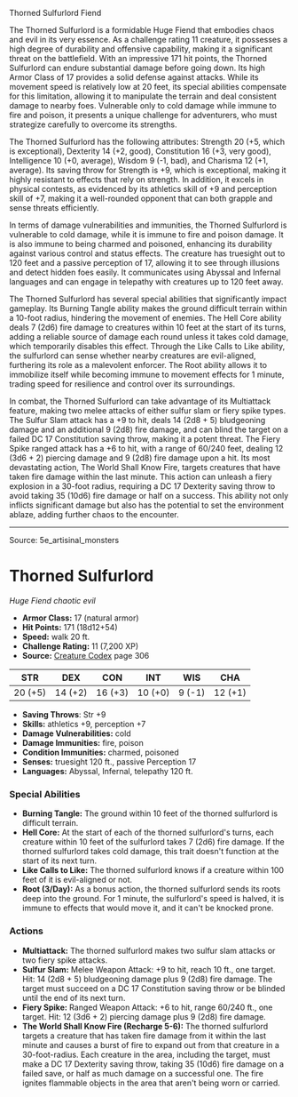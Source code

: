 <MonsterName/>Thorned Sulfurlord</MonsterName>
<CreatureType/>Fiend</CreatureType>

<summary>The Thorned Sulfurlord is a formidable Huge Fiend that embodies chaos and evil in its very essence. As a challenge rating 11 creature, it possesses a high degree of durability and offensive capability, making it a significant threat on the battlefield. With an impressive 171 hit points, the Thorned Sulfurlord can endure substantial damage before going down. Its high Armor Class of 17 provides a solid defense against attacks. While its movement speed is relatively low at 20 feet, its special abilities compensate for this limitation, allowing it to manipulate the terrain and deal consistent damage to nearby foes. Vulnerable only to cold damage while immune to fire and poison, it presents a unique challenge for adventurers, who must strategize carefully to overcome its strengths.</summary>

<detail>

The Thorned Sulfurlord has the following attributes: Strength 20 (+5, which is exceptional), Dexterity 14 (+2, good), Constitution 16 (+3, very good), Intelligence 10 (+0, average), Wisdom 9 (-1, bad), and Charisma 12 (+1, average). Its saving throw for Strength is +9, which is exceptional, making it highly resistant to effects that rely on strength. In addition, it excels in physical contests, as evidenced by its athletics skill of +9 and perception skill of +7, making it a well-rounded opponent that can both grapple and sense threats efficiently.

In terms of damage vulnerabilities and immunities, the Thorned Sulfurlord is vulnerable to cold damage, while it is immune to fire and poison damage. It is also immune to being charmed and poisoned, enhancing its durability against various control and status effects. The creature has truesight out to 120 feet and a passive perception of 17, allowing it to see through illusions and detect hidden foes easily. It communicates using Abyssal and Infernal languages and can engage in telepathy with creatures up to 120 feet away.

The Thorned Sulfurlord has several special abilities that significantly impact gameplay. Its Burning Tangle ability makes the ground difficult terrain within a 10-foot radius, hindering the movement of enemies. The Hell Core ability deals 7 (2d6) fire damage to creatures within 10 feet at the start of its turns, adding a reliable source of damage each round unless it takes cold damage, which temporarily disables this effect. Through the Like Calls to Like ability, the sulfurlord can sense whether nearby creatures are evil-aligned, furthering its role as a malevolent enforcer. The Root ability allows it to immobilize itself while becoming immune to movement effects for 1 minute, trading speed for resilience and control over its surroundings.

In combat, the Thorned Sulfurlord can take advantage of its Multiattack feature, making two melee attacks of either sulfur slam or fiery spike types. The Sulfur Slam attack has a +9 to hit, deals 14 (2d8 + 5) bludgeoning damage and an additional 9 (2d8) fire damage, and can blind the target on a failed DC 17 Constitution saving throw, making it a potent threat. The Fiery Spike ranged attack has a +6 to hit, with a range of 60/240 feet, dealing 12 (3d6 + 2) piercing damage and 9 (2d8) fire damage upon a hit. Its most devastating action, The World Shall Know Fire, targets creatures that have taken fire damage within the last minute. This action can unleash a fiery explosion in a 30-foot radius, requiring a DC 17 Dexterity saving throw to avoid taking 35 (10d6) fire damage or half on a success. This ability not only inflicts significant damage but also has the potential to set the environment ablaze, adding further chaos to the encounter.</detail>



---

Source: 5e_artisinal_monsters

# Thorned Sulfurlord

*Huge* *Fiend* *chaotic evil*

- **Armor Class:** 17 (natural armor)
- **Hit Points:** 171 (18d12+54)
- **Speed:** walk 20 ft.
- **Challenge Rating:** 11 (7,200 XP)
- **Source:** [Creature Codex](https://koboldpress.com/kpstore/product/creature-codex-for-5th-edition-dnd) page 306

| STR | DEX | CON | INT | WIS | CHA |
| --- | --- | --- | --- | --- | --- |
| 20 (+5) | 14 (+2) | 16 (+3) | 10 (+0) | 9 (-1) | 12 (+1) |

- **Saving Throws**: Str +9
- **Skills:** athletics +9, perception +7
- **Damage Vulnerabilities:** cold
- **Damage Immunities:** fire, poison
- **Condition Immunities:** charmed, poisoned
- **Senses:** truesight 120 ft., passive Perception 17
- **Languages:** Abyssal, Infernal, telepathy 120 ft.

### Special Abilities

- **Burning Tangle:** The ground within 10 feet of the thorned sulfurlord is difficult terrain.
- **Hell Core:** At the start of each of the thorned sulfurlord's turns, each creature within 10 feet of the sulfurlord takes 7 (2d6) fire damage. If the thorned sulfurlord takes cold damage, this trait doesn't function at the start of its next turn.
- **Like Calls to Like:** The thorned sulfurlord knows if a creature within 100 feet of it is evil-aligned or not.
- **Root (3/Day):** As a bonus action, the thorned sulfurlord sends its roots deep into the ground. For 1 minute, the sulfurlord's speed is halved, it is immune to effects that would move it, and it can't be knocked prone.

### Actions

- **Multiattack:** The thorned sulfurlord makes two sulfur slam attacks or two fiery spike attacks.
- **Sulfur Slam:** Melee Weapon Attack: +9 to hit, reach 10 ft., one target. Hit: 14 (2d8 + 5) bludgeoning damage plus 9 (2d8) fire damage. The target must succeed on a DC 17 Constitution saving throw or be blinded until the end of its next turn.
- **Fiery Spike:** Ranged Weapon Attack: +6 to hit, range 60/240 ft., one target. Hit: 12 (3d6 + 2) piercing damage plus 9 (2d8) fire damage.
- **The World Shall Know Fire (Recharge 5-6):** The thorned sulfurlord targets a creature that has taken fire damage from it within the last minute and causes a burst of fire to expand out from that creature in a 30-foot-radius. Each creature in the area, including the target, must make a DC 17 Dexterity saving throw, taking 35 (10d6) fire damage on a failed save, or half as much damage on a successful one. The fire ignites flammable objects in the area that aren't being worn or carried.




